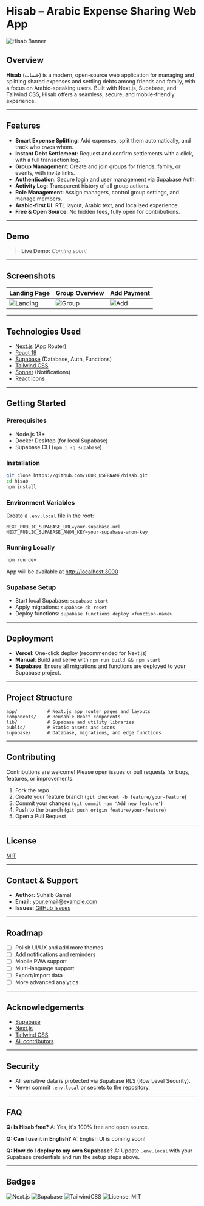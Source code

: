 # Hisab – Arabic Expense Sharing Web App

![Hisab Banner](public/android-chrome-512x512.png)

## Overview

**Hisab** (حساب) is a modern, open-source web application for managing and splitting shared expenses and settling debts among friends and family, with a focus on Arabic-speaking users. Built with Next.js, Supabase, and Tailwind CSS, Hisab offers a seamless, secure, and mobile-friendly experience.

---

## Features

- **Smart Expense Splitting**: Add expenses, split them automatically, and track who owes whom.
- **Instant Debt Settlement**: Request and confirm settlements with a click, with a full transaction log.
- **Group Management**: Create and join groups for friends, family, or events, with invite links.
- **Authentication**: Secure login and user management via Supabase Auth.
- **Activity Log**: Transparent history of all group actions.
- **Role Management**: Assign managers, control group settings, and manage members.
- **Arabic-first UI**: RTL layout, Arabic text, and localized experience.
- **Free & Open Source**: No hidden fees, fully open for contributions.

---

## Demo

> **Live Demo:** _Coming soon!_

---

## Screenshots

| Landing Page                                  | Group Overview                        | Add Payment                      |
| --------------------------------------------- | ------------------------------------- | -------------------------------- |
| ![Landing](public/android-chrome-192x192.png) | ![Group](public/apple-touch-icon.png) | ![Add](public/favicon-32x32.png) |

---

## Technologies Used

- [Next.js](https://nextjs.org/) (App Router)
- [React 19](https://react.dev/)
- [Supabase](https://supabase.com/) (Database, Auth, Functions)
- [Tailwind CSS](https://tailwindcss.com/)
- [Sonner](https://sonner.emilkowal.ski/) (Notifications)
- [React Icons](https://react-icons.github.io/react-icons/)

---

## Getting Started

### Prerequisites

- Node.js 18+
- Docker Desktop (for local Supabase)
- Supabase CLI (`npm i -g supabase`)

### Installation

```bash
git clone https://github.com/YOUR_USERNAME/hisab.git
cd hisab
npm install
```

### Environment Variables

Create a `.env.local` file in the root:

```
NEXT_PUBLIC_SUPABASE_URL=your-supabase-url
NEXT_PUBLIC_SUPABASE_ANON_KEY=your-supabase-anon-key
```

### Running Locally

```bash
npm run dev
```

App will be available at [http://localhost:3000](http://localhost:3000)

### Supabase Setup

- Start local Supabase: `supabase start`
- Apply migrations: `supabase db reset`
- Deploy functions: `supabase functions deploy <function-name>`

---

## Deployment

- **Vercel**: One-click deploy (recommended for Next.js)
- **Manual**: Build and serve with `npm run build && npm start`
- **Supabase**: Ensure all migrations and functions are deployed to your Supabase project.

---

## Project Structure

```
app/           # Next.js app router pages and layouts
components/    # Reusable React components
lib/           # Supabase and utility libraries
public/        # Static assets and icons
supabase/      # Database, migrations, and edge functions
```

---

## Contributing

Contributions are welcome! Please open issues or pull requests for bugs, features, or improvements.

1. Fork the repo
2. Create your feature branch (`git checkout -b feature/your-feature`)
3. Commit your changes (`git commit -am 'Add new feature'`)
4. Push to the branch (`git push origin feature/your-feature`)
5. Open a Pull Request

---

## License

[MIT](LICENSE)

---

## Contact & Support

- **Author:** Suhaib Gamal
- **Email:** [your.email@example.com](mailto:your.email@example.com)
- **Issues:** [GitHub Issues](https://github.com/YOUR_USERNAME/hisab/issues)

---

## Roadmap

- [ ] Polish UI/UX and add more themes
- [ ] Add notifications and reminders
- [ ] Mobile PWA support
- [ ] Multi-language support
- [ ] Export/Import data
- [ ] More advanced analytics

---

## Acknowledgements

- [Supabase](https://supabase.com/)
- [Next.js](https://nextjs.org/)
- [Tailwind CSS](https://tailwindcss.com/)
- [All contributors](https://github.com/YOUR_USERNAME/hisab/graphs/contributors)

---

## Security

- All sensitive data is protected via Supabase RLS (Row Level Security).
- Never commit `.env.local` or secrets to the repository.

---

## FAQ

**Q: Is Hisab free?**
A: Yes, it's 100% free and open source.

**Q: Can I use it in English?**
A: English UI is coming soon!

**Q: How do I deploy to my own Supabase?**
A: Update `.env.local` with your Supabase credentials and run the setup steps above.

---

## Badges

![Next.js](https://img.shields.io/badge/Next.js-15-blue)
![Supabase](https://img.shields.io/badge/Supabase-Edge-green)
![TailwindCSS](https://img.shields.io/badge/TailwindCSS-4.0-blue)
![License: MIT](https://img.shields.io/badge/License-MIT-yellow.svg)
